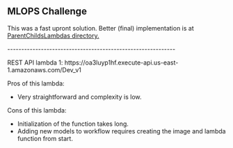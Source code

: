 ## MLOPS Challenge

This was a fast upront solution. Better (final) implementation is at [ParentChildsLambdas directory.](../ParentChildsLambdas)
<p>------------------------------------------------------------</p>
REST API lambda 1: https://oa3luyp1hf.execute-api.us-east-1.amazonaws.com/Dev_v1


<p>
Pros of this lambda:
<ul>
    <li>Very straightforward and complexity is low.</li>
</ul>
Cons of this lambda:
<ul>
    <li>Initialization of the function takes long.</li>
    <li>Adding new models to workflow requires creating the image and lambda function from start.</li>
</ul>
</p>
